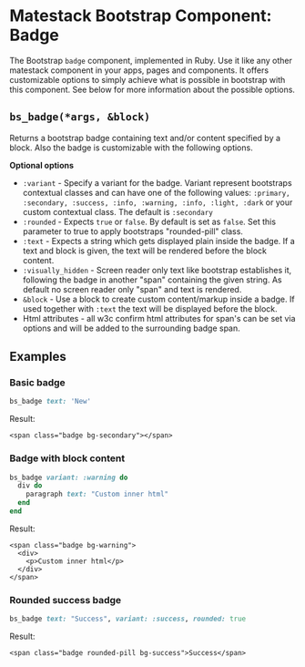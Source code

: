 # Matestack Bootstrap Component: Badge

The Bootstrap `badge` component, implemented in Ruby. Use it like any other matestack component in your apps, pages and components. It offers customizable options to simply achieve what is possible in bootstrap with this component. See below for more information about the possible options.

## `bs_badge(*args, &block)`

Returns a bootstrap badge containing text and/or content specified by a block. Also the badge is customizable with the following options.

**Optional options**

* `:variant` - Specify a variant for the badge. Variant represent bootstraps contextual classes and can have one of the following values: `:primary, :secondary, :success, :info, :warning, :info, :light, :dark` or your custom contextual class. The default is `:secondary`
* `:rounded` - Expects `true` or `false`. By default is set as `false`. Set this parameter to true to apply bootstraps "rounded-pill" class.
* `:text` - Expects a string which gets displayed plain inside the badge. If a text and block is given, the text will be rendered before the block content.
* `:visually_hidden` - Screen reader only text like bootstrap establishes it, following the badge in another "span" containing the given string. As default no screen reader only "span" and text is rendered.
* `&block` - Use a block to create custom content/markup inside a badge. If used together with `:text` the text will be displayed before the block.
* Html attributes - all w3c confirm html attributes for span's can be set via options and will be added to the surrounding badge span.

## Examples

### Basic badge

```ruby
bs_badge text: 'New'
```

Result:

```markup
<span class="badge bg-secondary"></span>
```

### Badge with block content

```ruby
bs_badge variant: :warning do
  div do
    paragraph text: "Custom inner html"
  end
end
```

Result:

```markup
<span class="badge bg-warning">
  <div>
    <p>Custom inner html</p>
  </div>
</span>
```

### Rounded success badge

```ruby
bs_badge text: "Success", variant: :success, rounded: true
```

Result:

```markup
<span class="badge rounded-pill bg-success">Success</span>
```
